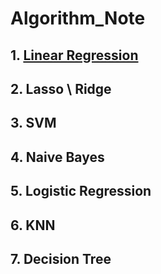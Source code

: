 # Algorithm_Note
## 1. [Linear Regression](https://github.com/Ramongogo/Algorithm_Note/blob/main/Linear%20Regression.md)
## 2. Lasso \ Ridge
## 3. SVM
## 4. Naive Bayes
## 5. Logistic Regression
## 6. KNN
## 7. Decision Tree

